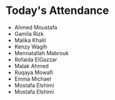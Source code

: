 # Today's Attendance

- Ahmed Moustafa
- Gamila Rizk
- Malika Khalil
- Kenzy Wagih
- Mennatallah Mabrouk
- Rofaida ElGazzar
- Malak Ahmed
- Ruqaya Mowafi
- Emma Michael
- Mostafa Elshimi
- Mostafa Elshimi
